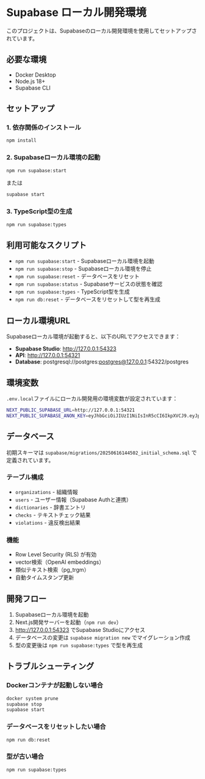 # Supabase ローカル開発環境

このプロジェクトは、Supabaseのローカル開発環境を使用してセットアップされています。

## 必要な環境

- Docker Desktop
- Node.js 18+
- Supabase CLI

## セットアップ

### 1. 依存関係のインストール

```bash
npm install
```

### 2. Supabaseローカル環境の起動

```bash
npm run supabase:start
```

または

```bash
supabase start
```

### 3. TypeScript型の生成

```bash
npm run supabase:types
```

## 利用可能なスクリプト

- `npm run supabase:start` - Supabaseローカル環境を起動
- `npm run supabase:stop` - Supabaseローカル環境を停止
- `npm run supabase:reset` - データベースをリセット
- `npm run supabase:status` - Supabaseサービスの状態を確認
- `npm run supabase:types` - TypeScript型を生成
- `npm run db:reset` - データベースをリセットして型を再生成

## ローカル環境URL

Supabaseローカル環境が起動すると、以下のURLでアクセスできます：

- **Supabase Studio**: http://127.0.0.1:54323
- **API**: http://127.0.0.1:54321
- **Database**: postgresql://postgres:postgres@127.0.0.1:54322/postgres

## 環境変数

`.env.local`ファイルにローカル開発用の環境変数が設定されています：

```bash
NEXT_PUBLIC_SUPABASE_URL=http://127.0.0.1:54321
NEXT_PUBLIC_SUPABASE_ANON_KEY=eyJhbGciOiJIUzI1NiIsInR5cCI6IkpXVCJ9.eyJpc3MiOiJzdXBhYmFzZS1kZW1vIiwicm9sZSI6ImFub24iLCJleHAiOjE5ODM4MTI5OTZ9.CRXP1A7WOeoJeXxjNni43kdQwgnWNReilDMblYTn_I0
```

## データベース

初期スキーマは `supabase/migrations/20250616144502_initial_schema.sql` で定義されています。

### テーブル構成

- `organizations` - 組織情報
- `users` - ユーザー情報（Supabase Authと連携）
- `dictionaries` - 辞書エントリ
- `checks` - テキストチェック結果
- `violations` - 違反検出結果

### 機能

- Row Level Security (RLS) が有効
- vector検索（OpenAI embeddings）
- 類似テキスト検索（pg_trgm）
- 自動タイムスタンプ更新

## 開発フロー

1. Supabaseローカル環境を起動
2. Next.js開発サーバーを起動（`npm run dev`）
3. http://127.0.0.1:54323 でSupabase Studioにアクセス
4. データベースの変更は `supabase migration new` でマイグレーション作成
5. 型の変更後は `npm run supabase:types` で型を再生成

## トラブルシューティング

### Dockerコンテナが起動しない場合

```bash
docker system prune
supabase stop
supabase start
```

### データベースをリセットしたい場合

```bash
npm run db:reset
```

### 型が古い場合

```bash
npm run supabase:types
```
